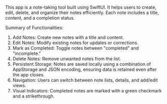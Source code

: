 This app is a note-taking tool built using SwiftUI. 
It helps users to create, edit, delete, and organize their notes efficiently. Each note includes a title, content, 
and a completion status.

Summary of Functionalities:
1. Add Notes: Create new notes with a title and content.
2. Edit Notes: Modify existing notes for updates or corrections.
3. Mark as Completed: Toggle notes between "completed" and "incomplete."
4. Delete Notes: Remove unwanted notes from the list.
5. Persistent Storage: Notes are saved locally using a combination of AppStorage and JSON encoding, ensuring data is retained even after the app closes.
6. Navigation: Users can switch between note lists, details, and add/edit views.
7. Visual Indicators: Completed notes are marked with a green checkmark and a strikethrough.
